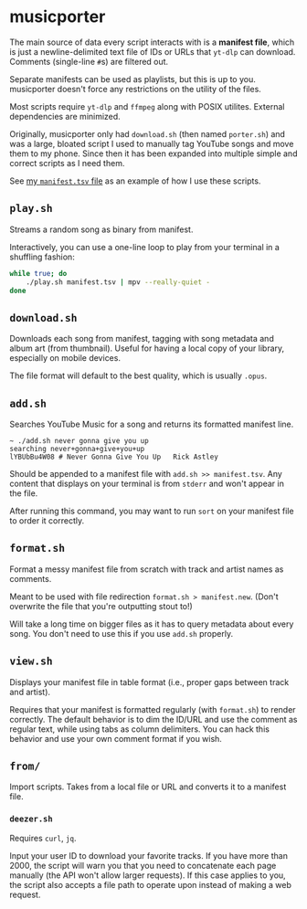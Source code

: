 # musicporter

The main source of data every script interacts with is a **manifest file**, which is just a newline-delimited text file of IDs or URLs that `yt-dlp` can download. Comments (single-line `#`s) are filtered out.

Separate manifests can be used as playlists, but this is up to you. musicporter doesn't force any restrictions on the utility of the files.

Most scripts require `yt-dlp` and `ffmpeg` along with POSIX utilites. External dependencies are minimized.

Originally, musicporter only had `download.sh` (then named `porter.sh`) and was a large, bloated script I used to manually tag YouTube songs and move them to my phone. Since then it has been expanded into multiple simple and correct scripts as I need them.

See [my `manifest.tsv` file](https://gist.github.com/ethamck/701a8af65a8a83a46efca428760d436b) as an example of how I use these scripts.

## `play.sh`

Streams a random song as binary from manifest.

Interactively, you can use a one-line loop to play from your terminal in a shuffling fashion:

```sh
while true; do
	./play.sh manifest.tsv | mpv --really-quiet -
done
```

## `download.sh`

Downloads each song from manifest, tagging with song metadata and album art (from thumbnail). Useful for having a local copy of your library, especially on mobile devices.

The file format will default to the best quality, which is usually `.opus`.

## `add.sh`

Searches YouTube Music for a song and returns its formatted manifest line.

```
~ ./add.sh never gonna give you up
searching never+gonna+give+you+up
lYBUbBu4W08	# Never Gonna Give You Up	Rick Astley
```

Should be appended to a manifest file with `add.sh >> manifest.tsv`. Any content that displays on your terminal is from `stderr` and won't appear in the file.

After running this command, you may want to run `sort` on your manifest file to order it correctly.

## `format.sh`

Format a messy manifest file from scratch with track and artist names as comments.

Meant to be used with file redirection `format.sh > manifest.new`. (Don't overwrite the file that you're outputting stout to!)

Will take a long time on bigger files as it has to query metadata about every song. You don't need to use this if you use `add.sh` properly.

## `view.sh`

Displays your manifest file in table format (i.e., proper gaps between track and artist).

Requires that your manifest is formatted regularly (with `format.sh`) to render correctly. The default behavior is to dim the ID/URL and use the comment as regular text, while using tabs as column delimiters. You can hack this behavior and use your own comment format if you wish.

## `from/`

Import scripts. Takes from a local file or URL and converts it to a manifest file.

### `deezer.sh`

Requires `curl`, `jq`.

Input your user ID to download your favorite tracks. If you have more than 2000, the script will warn you that you need to concatenate each page manually (the API won't allow larger requests). If this case applies to you, the script also accepts a file path to operate upon instead of making a web request.
